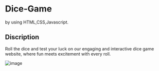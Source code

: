 # Dice-Game
by using HTML,CSS,Javascript.
## Discription
Roll the dice and test your luck on our engaging and interactive dice game website, where fun meets excitement with every roll.

![image](https://github.com/user-attachments/assets/2175af25-e1a5-45b5-9c33-f30ee832aa4a)




